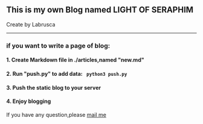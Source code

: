 ## This is my own Blog named LIGHT OF SERAPHIM

Create by Labrusca
************************
### if you want to write a page of blog:
#### 1. Create Markdown file in ./articles,named "new.md"
#### 2. Run "push.py" to add data: ``` python3 push.py```
#### 3. Push the static blog to your server
#### 4. Enjoy blogging

If you have any question,please [mail me](labrusca@live.com)